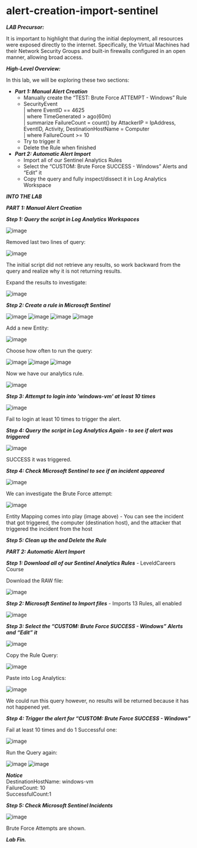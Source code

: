 # alert-creation-import-sentinel

***LAB Precursor:***

It is important to highlight that during the initial deployment, all resources were exposed directly to the internet. 
Specifically, the Virtual Machines had their Network Security Groups and built-in firewalls configured in an open manner, allowing broad access. 


***High-Level Overview:***

In this lab, we will be exploring these two sections:
+ ***Part 1: Manual Alert Creation***
  + Manually create the “TEST: Brute Force ATTEMPT - Windows” Rule
  + SecurityEvent  
    | where EventID == 4625  
    | where TimeGenerated > ago(60m)  
    | summarize FailureCount = count() by AttackerIP = IpAddress, EventID, Activity, DestinationHostName = Computer  
    | where FailureCount >= 10
  + Try to trigger it  
  + Delete the Rule when finished  
+ ***Part 2: Automatic Alert Import***
  + Import all of our Sentinel Analytics Rules 
  + Select the “CUSTOM: Brute Force SUCCESS - Windows” Alerts and “Edit” it
  + Copy the query and fully inspect/dissect it in Log Analytics Workspace
 


***INTO THE LAB***

***PART 1: Manual Alert Creation***

***Step 1: Query the script in Log Analytics Workspaces***

![image](https://github.com/hoanghuydang/alert-creation-import-sentinel/assets/127445164/c3a349f7-5d58-4e37-a8ec-13a548fc903e)

Removed last two lines of query:

![image](https://github.com/hoanghuydang/alert-creation-import-sentinel/assets/127445164/625ad4a4-ad22-4098-b92f-a37e70ef5031)

The initial script did not retrieve any results, so work backward from the query and realize why it is not returning results.

Expand the results to investigate:

![image](https://github.com/hoanghuydang/alert-creation-import-sentinel/assets/127445164/ea9f6872-2960-4990-8175-2853d515c989)

***Step 2: Create a rule in Microsoft Sentinel***

![image](https://github.com/hoanghuydang/alert-creation-import-sentinel/assets/127445164/5ec1e7c7-6e9e-4554-af35-216a16b7eacb)
![image](https://github.com/hoanghuydang/alert-creation-import-sentinel/assets/127445164/26eb7c9e-fb5c-4b99-84d2-dffeede83dba)
![image](https://github.com/hoanghuydang/alert-creation-import-sentinel/assets/127445164/1f999077-39a1-4dda-89ae-5c1ee8e18e8d)
![image](https://github.com/hoanghuydang/alert-creation-import-sentinel/assets/127445164/3252759d-3ecd-4c53-8b11-4327f558a02b)

Add a new Entity:

![image](https://github.com/hoanghuydang/alert-creation-import-sentinel/assets/127445164/edef2dc9-fd6c-4b60-a1d6-95a9cc189446)

Choose how often to run the query:

![image](https://github.com/hoanghuydang/alert-creation-import-sentinel/assets/127445164/f20aaa98-c402-4708-a804-8923f85e1014)
![image](https://github.com/hoanghuydang/alert-creation-import-sentinel/assets/127445164/ec422641-42dc-4163-a2ca-ca978392f6a5)
![image](https://github.com/hoanghuydang/alert-creation-import-sentinel/assets/127445164/271d89c4-ac27-4893-a533-f19ebc8660e7)

Now we have our analytics rule.

![image](https://github.com/hoanghuydang/alert-creation-import-sentinel/assets/127445164/f3bcb34f-52c4-4227-8e30-46ed5c21c587)


***Step 3: Attempt to login into 'windows-vm' at least 10 times***

![image](https://github.com/hoanghuydang/alert-creation-import-sentinel/assets/127445164/e9b4ab4d-3442-45d9-bd9f-2046d757c0b1)

Fail to login at least 10 times to trigger the alert.

***Step 4: Query the script in Log Analytics Again - to see if alert was triggered***

![image](https://github.com/hoanghuydang/alert-creation-import-sentinel/assets/127445164/2d6f5844-9136-4ecf-8f2c-880cec5a3b31)

SUCCESS it was triggered.

***Step 4: Check Microsoft Sentinel to see if an incident appeared***

![image](https://github.com/hoanghuydang/alert-creation-import-sentinel/assets/127445164/a8e24019-a4fd-439a-95bf-5811f6229916)

We can investigate the Brute Force attempt:

![image](https://github.com/hoanghuydang/alert-creation-import-sentinel/assets/127445164/6ea3777e-7f15-4005-af12-5f1d342de16b)

Entity Mapping comes into play (image above) - You can see the incident that got triggered, the computer (destination host), and the attacker that triggered the incident from the host

***Step 5: Clean up the and Delete the Rule***




***PART 2: Automatic Alert Import***

***Step 1: Download all of our Sentinel Analytics Rules*** - LeveldCareers Course

Download the RAW file:

![image](https://github.com/hoanghuydang/alert-creation-import-sentinel/assets/127445164/ffc837ac-ba90-4413-afc3-5e13d59243f4)

***Step 2: Microsoft Sentinel to Import files*** - Imports 13 Rules, all enabled

![image](https://github.com/hoanghuydang/alert-creation-import-sentinel/assets/127445164/e63da0bb-1a7b-4742-ae55-11507664068b)

***Step 3: Select the “CUSTOM: Brute Force SUCCESS - Windows” Alerts and “Edit” it***

![image](https://github.com/hoanghuydang/alert-creation-import-sentinel/assets/127445164/381d5b5f-b108-4de1-b027-27b327094c7d)

Copy the Rule Query:

![image](https://github.com/hoanghuydang/alert-creation-import-sentinel/assets/127445164/90b67afa-be5e-4dbf-908e-89c6385499ea)

Paste into Log Analytics:

![image](https://github.com/hoanghuydang/alert-creation-import-sentinel/assets/127445164/39697072-bee1-4f67-8e5b-69bbcff6577e)

We could run this query however, no results will be returned because it has not happened yet.

***Step 4: Trigger the alert for “CUSTOM: Brute Force SUCCESS - Windows”*** 

Fail at least 10 times and do 1 Successful one:

![image](https://github.com/hoanghuydang/alert-creation-import-sentinel/assets/127445164/2a9c6d77-69be-420e-913e-821f204b9043)

Run the Query again:

![image](https://github.com/hoanghuydang/alert-creation-import-sentinel/assets/127445164/419c3a1a-d8a9-4752-a21d-f8f17a07ca15)
![image](https://github.com/hoanghuydang/alert-creation-import-sentinel/assets/127445164/c2ea6661-718f-4520-b20e-22b57f2f73b6)

***Notice***  
DestinationHostName: windows-vm  
FailureCount: 10  
SuccessfulCount:1  

***Step 5: Check Microsoft Sentinel Incidents***

![image](https://github.com/hoanghuydang/alert-creation-import-sentinel/assets/127445164/ce5f6ed4-bfc4-4cb7-a961-edc196c0f111)

Brute Force Attempts are shown.

***Lab Fin.***


















